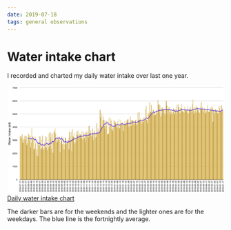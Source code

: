 ```yaml
---
date: 2019-07-18
tags: general observations
---
```


# Water intake chart

I recorded and charted my daily water intake over last one year.

![Daily water intake chart][image]
[Daily water intake chart][image]

The darker bars are for the weekends and the lighter ones are for the weekdays. The blue line is the fortnightly average.

[image]: /files/water-intake/water-intake.png